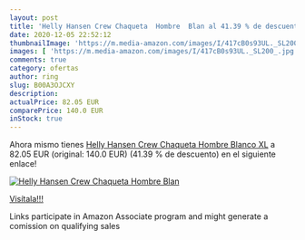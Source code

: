 ```yaml
---
layout: post
title: 'Helly Hansen Crew Chaqueta  Hombre  Blan al 41.39 % de descuento'
date: 2020-12-05 22:52:12
thumbnailImage: 'https://m.media-amazon.com/images/I/417cB0s93UL._SL200_.jpg'
images: [ 'https://m.media-amazon.com/images/I/417cB0s93UL._SL200_.jpg' ]
comments: true
category: ofertas
author: ring
slug: B00A3OJCXY
description:
actualPrice: 82.05 EUR
comparePrice: 140.0 EUR
inStock: true
---
```


Ahora mismo tienes [Helly Hansen Crew Chaqueta  Hombre  Blanco  XL](https://www.amazon.es/dp/B00A3OJCXY/?tag=tolees-21) a 82.05 EUR (original: 140.0 EUR) (41.39 %  de descuento) en el siguiente enlace!

[![Helly Hansen Crew Chaqueta  Hombre  Blan](https://m.media-amazon.com/images/I/417cB0s93UL._SL200_.jpg)](https://www.amazon.es/dp/B00A3OJCXY/?tag=tolees-21)

[Visítala!!!](https://www.amazon.es/dp/B00A3OJCXY/?tag=tolees-21)

Links participate in Amazon Associate program and might generate a comission on qualifying sales
